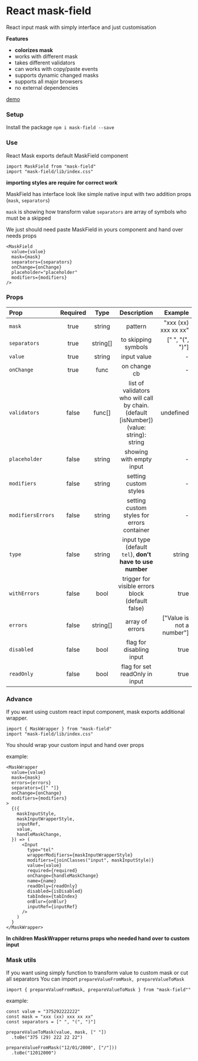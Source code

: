 # React mask-field

React input mask with simply interface and just customisation

**Features** 

- **colorizes mask**
- works with different mask
- takes different validators 
- can works with copy/paste events
- supports dynamic changed masks
- supports all major browsers
- no external dependencies

[demo](https://mask-52cec.firebaseapp.com/)
 

### Setup

Install the package
`npm i mask-field --save`

### Use

React Mask exports default MaskField component

```
import MaskField from "mask-field"
import "mask-field/lib/index.css"
```

**importing styles are require for correct work**

MaskField has interface look like simple native input with two addition props (`mask`, `separators`)

`mask` is showing how transform value
`separators` are array of symbols who must be a skipped

We just should need paste MaskField in yours component and hand over needs props 

```
<MaskField
  value={value}
  mask={mask}
  separators={separators}
  onChange={onChange}
  placeholder="placeholder"
  modifiers={modifiers}
/>
```

### Props

| Prop | Required | Type | Description | Example |
| :--- | :---: | :---: | :---: | ---: |
| `mask` | true | string | pattern | "xxx (xx) xxx xx xx" |
| `separators` | true | string[] | to skipping symbols | [" ", "(", ")"] |
| `value` | true | string | input value | - |
| `onChange` | true | func | on change cb | - |
| `validators` | false | func[] | list of validators who will call by chain. (default [isNumber]) (value: string): string | undefined | [isNumber] |
| `placeholder` | false | string | showing with empty input | - |
| `modifiers` | false | string | setting custom styles | - |
| `modifiersErrors` | false | string | setting custom styles for errors container | - |
| `type` | false | string | input type (default `tel`), **don't have to use number** | string |
| `withErrors` | false | bool | trigger for visible errors block (default false) | true |
| `errors` | false | string[] | array of errors | ["Value is not a number"] |
| `disabled` | false | bool | flag for disabling input | true |
| `readOnly` | false | bool | flag for set readOnly in input | true |


### Advance

If you want using custom react input component, mask exports additional wrapper.

```
import { MaskWrapper } from "mask-field"
import "mask-field/lib/index.css"
```

You should wrap your custom input and hand over props

example:

```
<MaskWrapper
  value={value}
  mask={mask}
  errors={errors}
  separators={[" "]}
  onChange={onChange}
  modifiers={modifiers}
>
  {({
    maskInputStyle,
    maskInputWrapperStyle,
    inputRef,
    value,
    handleMaskChange,
  }) => (
      <Input
        type="tel"
        wrapperModifiers={maskInputWrapperStyle}
        modifiers={joinClasses("input", maskInputStyle)}
        value={value}
        required={required}
        onChange={handleMaskChange}
        name={name}
        readOnly={readOnly}
        disabled={isDisabled}
        tabIndex={tabIndex}
        onBlur={onBlur}
        inputRef={inputRef}
      />
    )
  }
</MaskWrapper>
```

**In children MaskWrapper returns props who needed hand over to custom input**

### Mask utils

If you want using simply function to transform value to custom mask or cut all separators
You can import `prepareValueFromMask, prepareValueToMask`  

`import { prepareValueFromMask, prepareValueToMask } from "mask-field""`

example:

```
const value = "375292222222"
const mask = "xxx (xx) xxx xx xx"
const separators = [" ", "(", ")"]

prepareValueToMask(value, mask, [" "])
  .toBe("375 (29) 222 22 22")
```

```
prepareValueFromMask("12/01/2000", ["/"]))
  .toBe("12012000")
```
